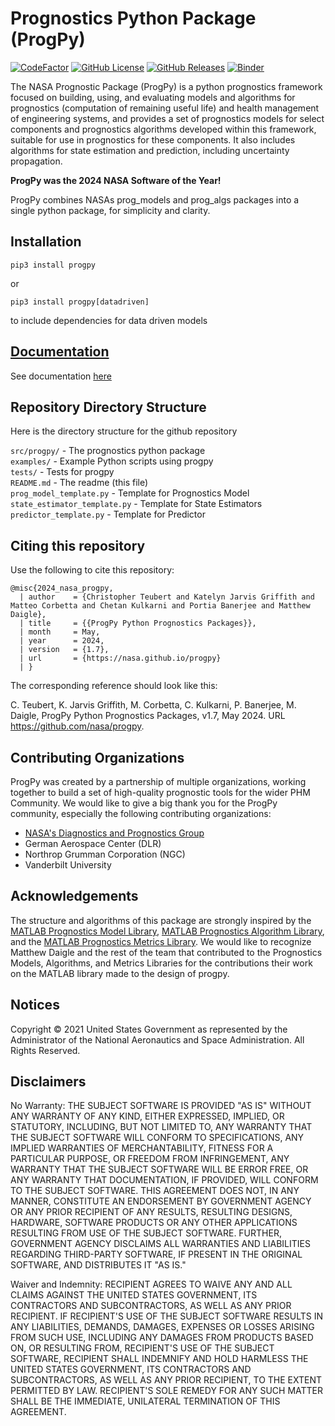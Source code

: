 # Prognostics Python Package (ProgPy)
[![CodeFactor](https://www.codefactor.io/repository/github/nasa/progpy/badge)](https://www.codefactor.io/repository/github/nasa/progpy)
[![GitHub License](https://img.shields.io/badge/License-NOSA-green)](https://github.com/nasa/progpy/blob/master/license.pdf)
[![GitHub Releases](https://img.shields.io/github/release/nasa/progpy.svg)](https://github.com/nasa/progpy/releases)
[![Binder](https://mybinder.org/badge_logo.svg)](https://mybinder.org/v2/gh/nasa/progpy/HEAD?tutorial.ipynb)

The NASA Prognostic Package (ProgPy) is a python prognostics framework focused on building, using, and evaluating models and algorithms for prognostics (computation of remaining useful life) and health management of engineering systems, and provides a set of prognostics models for select components and prognostics algorithms developed within this framework, suitable for use in prognostics for these components. It also includes algorithms for state estimation and prediction, including uncertainty propagation.

**ProgPy was the 2024 NASA Software of the Year!**

ProgPy combines NASAs prog_models and prog_algs packages into a single python package, for simplicity and clarity.

## Installation 
`pip3 install progpy`

or 

`pip3 install progpy[datadriven]`

to include dependencies for data driven models

## [Documentation](https://nasa.github.io/progpy/)
See documentation [here](https://nasa.github.io/progpy/)
 
## Repository Directory Structure 
Here is the directory structure for the github repository 
 
`src/progpy/` - The prognostics python package<br />
`examples/` - Example Python scripts using progpy<br />
`tests/` - Tests for progpy<br />
`README.md` - The readme (this file)<br />
`prog_model_template.py` - Template for Prognostics Model<br />
`state_estimator_template.py` - Template for State Estimators<br />
`predictor_template.py` - Template for Predictor<br />

## Citing this repository
Use the following to cite this repository:

```
@misc{2024_nasa_progpy,
  | author    = {Christopher Teubert and Katelyn Jarvis Griffith and Matteo Corbetta and Chetan Kulkarni and Portia Banerjee and Matthew Daigle},
  | title     = {{ProgPy Python Prognostics Packages}},
  | month     = May,
  | year      = 2024,
  | version   = {1.7},
  | url       = {https://nasa.github.io/progpy}
  | }
```

The corresponding reference should look like this:

C. Teubert, K. Jarvis Griffith, M. Corbetta, C. Kulkarni, P. Banerjee, M. Daigle, ProgPy Python Prognostics Packages, v1.7, May 2024. URL https://github.com/nasa/progpy.

## Contributing Organizations
ProgPy was created by a partnership of multiple organizations, working together to build a set of high-quality prognostic tools for the wider PHM Community. We would like to give a big thank you for the ProgPy community, especially the following contributing organizations:

* [NASA's Diagnostics and Prognostics Group](https://www.nasa.gov/content/diagnostics-prognostics)
* German Aerospace Center (DLR)
* Northrop Grumman Corporation (NGC)
* Vanderbilt University

## Acknowledgements
The structure and algorithms of this package are strongly inspired by the [MATLAB Prognostics Model Library](https://github.com/nasa/PrognosticsModelLibrary), [MATLAB Prognostics Algorithm Library](https://github.com/nasa/PrognosticsAlgorithmLibrary), and the [MATLAB Prognostics Metrics Library](https://github.com/nasa/PrognosticsMetricsLibrary). We would like to recognize Matthew Daigle and the rest of the team that contributed to the Prognostics Models, Algorithms, and Metrics Libraries for the contributions their work on the MATLAB library made to the design of progpy.

## Notices
Copyright © 2021 United States Government as represented by the Administrator of the National Aeronautics and Space Administration.  All Rights Reserved.

## Disclaimers
No Warranty: THE SUBJECT SOFTWARE IS PROVIDED "AS IS" WITHOUT ANY WARRANTY OF ANY KIND, EITHER EXPRESSED, IMPLIED, OR STATUTORY, INCLUDING, BUT NOT LIMITED TO, ANY WARRANTY THAT THE SUBJECT SOFTWARE WILL CONFORM TO SPECIFICATIONS, ANY IMPLIED WARRANTIES OF MERCHANTABILITY, FITNESS FOR A PARTICULAR PURPOSE, OR FREEDOM FROM INFRINGEMENT, ANY WARRANTY THAT THE SUBJECT SOFTWARE WILL BE ERROR FREE, OR ANY WARRANTY THAT DOCUMENTATION, IF PROVIDED, WILL CONFORM TO THE SUBJECT SOFTWARE. THIS AGREEMENT DOES NOT, IN ANY MANNER, CONSTITUTE AN ENDORSEMENT BY GOVERNMENT AGENCY OR ANY PRIOR RECIPIENT OF ANY RESULTS, RESULTING DESIGNS, HARDWARE, SOFTWARE PRODUCTS OR ANY OTHER APPLICATIONS RESULTING FROM USE OF THE SUBJECT SOFTWARE.  FURTHER, GOVERNMENT AGENCY DISCLAIMS ALL WARRANTIES AND LIABILITIES REGARDING THIRD-PARTY SOFTWARE, IF PRESENT IN THE ORIGINAL SOFTWARE, AND DISTRIBUTES IT "AS IS."

Waiver and Indemnity:  RECIPIENT AGREES TO WAIVE ANY AND ALL CLAIMS AGAINST THE UNITED STATES GOVERNMENT, ITS CONTRACTORS AND SUBCONTRACTORS, AS WELL AS ANY PRIOR RECIPIENT.  IF RECIPIENT'S USE OF THE SUBJECT SOFTWARE RESULTS IN ANY LIABILITIES, DEMANDS, DAMAGES, EXPENSES OR LOSSES ARISING FROM SUCH USE, INCLUDING ANY DAMAGES FROM PRODUCTS BASED ON, OR RESULTING FROM, RECIPIENT'S USE OF THE SUBJECT SOFTWARE, RECIPIENT SHALL INDEMNIFY AND HOLD HARMLESS THE UNITED STATES GOVERNMENT, ITS CONTRACTORS AND SUBCONTRACTORS, AS WELL AS ANY PRIOR RECIPIENT, TO THE EXTENT PERMITTED BY LAW.  RECIPIENT'S SOLE REMEDY FOR ANY SUCH MATTER SHALL BE THE IMMEDIATE, UNILATERAL TERMINATION OF THIS AGREEMENT.

